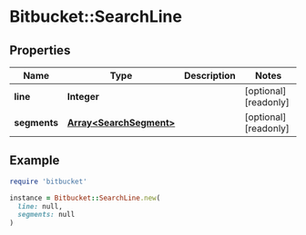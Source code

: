 # Bitbucket::SearchLine

## Properties

| Name | Type | Description | Notes |
| ---- | ---- | ----------- | ----- |
| **line** | **Integer** |  | [optional][readonly] |
| **segments** | [**Array&lt;SearchSegment&gt;**](SearchSegment.md) |  | [optional][readonly] |

## Example

```ruby
require 'bitbucket'

instance = Bitbucket::SearchLine.new(
  line: null,
  segments: null
)
```

